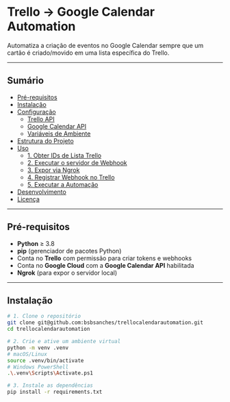 # Trello → Google Calendar Automation

Automatiza a criação de eventos no Google Calendar sempre que um cartão é criado/movido em uma lista específica do Trello.

---

## Sumário

- [Pré-requisitos](#pré-requisitos)  
- [Instalação](#instalação)  
- [Configuração](#configuração)  
  - [Trello API](#trello-api)  
  - [Google Calendar API](#google-calendar-api)  
  - [Variáveis de Ambiente](#variáveis-de-ambiente)  
- [Estrutura do Projeto](#estrutura-do-projeto)  
- [Uso](#uso)  
  - [1. Obter IDs de Lista Trello](#1-obter-ids-de-lista-trello)  
  - [2. Executar o servidor de Webhook](#2-executar-o-servidor-de-webhook)  
  - [3. Expor via Ngrok](#3-expor-via-ngrok)  
  - [4. Registrar Webhook no Trello](#4-registrar-webhook-no-trello)  
  - [5. Executar a Automação](#5-executar-a-automação)  
- [Desenvolvimento](#desenvolvimento)  
- [Licença](#licença)  

---

## Pré-requisitos

- **Python** ≥ 3.8  
- **pip** (gerenciador de pacotes Python)  
- Conta no **Trello** com permissão para criar tokens e webhooks  
- Conta no **Google Cloud** com a **Google Calendar API** habilitada  
- **Ngrok** (para expor o servidor local)  

---

## Instalação

```bash
# 1. Clone o repositório
git clone git@github.com:bsbsanches/trellocalendarautomation.git
cd trellocalendarautomation

# 2. Crie e ative um ambiente virtual
python -m venv .venv
# macOS/Linux
source .venv/bin/activate
# Windows PowerShell
.\.venv\Scripts\Activate.ps1

# 3. Instale as dependências
pip install -r requirements.txt
